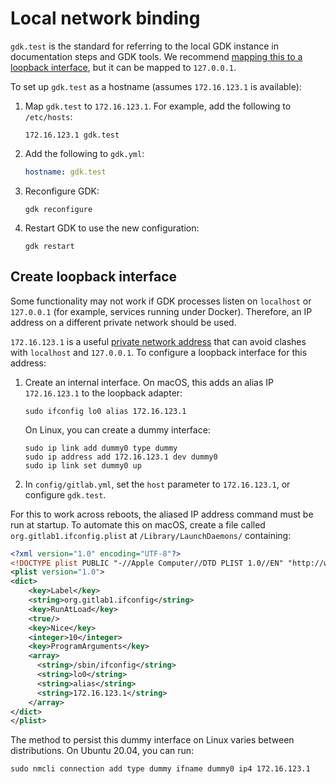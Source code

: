 # Local network binding

`gdk.test` is the standard for referring to the local GDK instance in documentation steps and GDK
tools. We recommend [mapping this to a loopback interface](#create-loopback-interface), but
it can be mapped to `127.0.0.1`.

To set up `gdk.test` as a hostname (assumes `172.16.123.1` is available):

1. Map `gdk.test` to `172.16.123.1`. For example, add the following to `/etc/hosts`:

   ```plaintext
   172.16.123.1 gdk.test
   ```

1. Add the following to `gdk.yml`:

   ```yaml
   hostname: gdk.test
   ```

1. Reconfigure GDK:

   ```shell
   gdk reconfigure
   ```

1. Restart GDK to use the new configuration:

   ```shell
   gdk restart
   ```

## Create loopback interface

Some functionality may not work if GDK processes listen on `localhost` or `127.0.0.1` (for example,
services running under Docker). Therefore, an IP address on a different private network should be
used.

`172.16.123.1` is a useful [private network address](https://en.wikipedia.org/wiki/Private_network#Private_IPv4_addresses)
that can avoid clashes with `localhost` and `127.0.0.1`. To configure a loopback interface for this
address:

1. Create an internal interface. On macOS, this adds an alias IP `172.16.123.1` to the loopback
   adapter:

   ```shell
   sudo ifconfig lo0 alias 172.16.123.1
   ```

   On Linux, you can create a dummy interface:

   ```shell
   sudo ip link add dummy0 type dummy
   sudo ip address add 172.16.123.1 dev dummy0
   sudo ip link set dummy0 up
   ```

1. In `config/gitlab.yml`, set the `host` parameter to `172.16.123.1`, or configure `gdk.test`.

For this to work across reboots, the aliased IP address command must be run at startup. To
automate this on macOS, create a file called `org.gitlab1.ifconfig.plist` at `/Library/LaunchDaemons/`
containing:

```xml
<?xml version="1.0" encoding="UTF-8"?>
<!DOCTYPE plist PUBLIC "-//Apple Computer//DTD PLIST 1.0//EN" "http://www.apple.com/DTDs/PropertyList-1.0.dtd">
<plist version="1.0">
<dict>
    <key>Label</key>
    <string>org.gitlab1.ifconfig</string>
    <key>RunAtLoad</key>
    <true/>
    <key>Nice</key>
    <integer>10</integer>
    <key>ProgramArguments</key>
    <array>
      <string>/sbin/ifconfig</string>
      <string>lo0</string>
      <string>alias</string>
      <string>172.16.123.1</string>
    </array>
</dict>
</plist>
```

The method to persist this dummy interface on Linux varies between distributions. On Ubuntu 20.04,
you can run:

```shell
sudo nmcli connection add type dummy ifname dummy0 ip4 172.16.123.1
```
